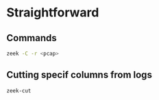 # Straightforward

## Commands

```bash
zeek -C -r <pcap>
```

## Cutting specif columns from logs

`zeek-cut`

&#x20;

<figure><img src="https://camo.githubusercontent.com/0bb345e2eae13a9f9a3974cc2339ffcd12b29a301251bc9b00531160737f5b99/68747470733a2f2f692e696d6775722e636f6d2f3771696b6468422e706e67" alt=""><figcaption></figcaption></figure>

